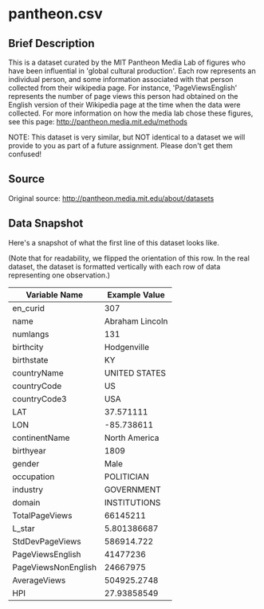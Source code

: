 # pantheon.csv

## Brief Description

This is a dataset curated by the MIT Pantheon Media Lab of figures who have been influential in 'global cultural production'. Each row represents an individual person, and some information associated with that person collected from their wikipedia page. For instance, 'PageViewsEnglish' represents the number of page views this person had obtained on the English version of their Wikipedia page at the time when the data were collected. For more information on how the media lab chose these figures, see this page: http://pantheon.media.mit.edu/methods

NOTE: This dataset is very similar, but NOT identical to a dataset we will provide to you as part of a future assignment. Please don't get them confused!

## Source

Original source: http://pantheon.media.mit.edu/about/datasets

## Data Snapshot

Here's a snapshot of what the first line of this dataset looks like.

(Note that for readability, we flipped the orientation of this row. In the
 real dataset, the dataset is formatted vertically with each row of data
 representing one observation.)

| Variable Name       | Example Value   |
| ------------------- | --------------- |
| en_curid            | 307             |
| name                | Abraham Lincoln |
| numlangs            | 131             |
| birthcity           | Hodgenville     |
| birthstate          | KY              |
| countryName         | UNITED STATES   |
| countryCode         | US              |
| countryCode3        | USA             |
| LAT                 | 37.571111       |
| LON                 | -85.738611      |
| continentName       | North America   |
| birthyear           | 1809            |
| gender              | Male            |
| occupation          | POLITICIAN      |
| industry            | GOVERNMENT      |
| domain              | INSTITUTIONS    |
| TotalPageViews      | 66145211        |
| L_star              | 5.801386687     |
| StdDevPageViews     | 586914.722      |
| PageViewsEnglish    | 41477236        |
| PageViewsNonEnglish | 24667975        |
| AverageViews        | 504925.2748     |
| HPI                 | 27.93858549     |
